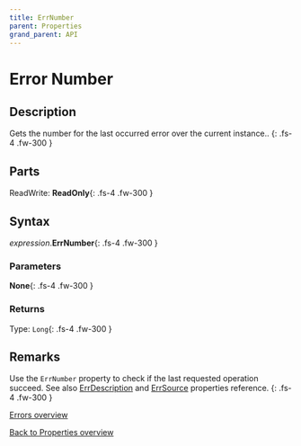 ```yaml
---
title: ErrNumber
parent: Properties
grand_parent: API
---
```


# Error Number

## Description
Gets the number for the last occurred error over the current instance..
{: .fs-4 .fw-300 }

## Parts
ReadWrite: **ReadOnly**{: .fs-4 .fw-300 }

## Syntax
*expression*.**ErrNumber**{: .fs-4 .fw-300 }

### Parameters

**None**{: .fs-4 .fw-300 }

### Returns

Type: `Long`{: .fs-4 .fw-300 }

## Remarks
Use the `ErrNumber` property to check if the last requested operation succeed.
See also [ErrDescription](https://ws-garcia.github.io/VBA-CSV-interface/api/properties/errors/errdescription.html) and [ErrSource](https://ws-garcia.github.io/VBA-CSV-interface/api/properties/errors/errsource.html) properties reference.
{: .fs-4 .fw-300 }

[Errors overview](https://ws-garcia.github.io/VBA-CSV-interface/api/properties/errors/)

[Back to Properties overview](https://ws-garcia.github.io/VBA-CSV-interface/api/properties/)